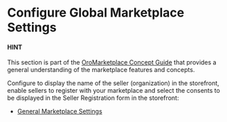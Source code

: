 <a id="configuration-guide-commerce-marketplace"></a>

# Configure Global Marketplace Settings

#### HINT
This section is part of the [OroMarketplace Concept Guide](../../../../../concept-guides/business-models/marketplace/index.md#concept-guide-oro-marketplace) that provides a general understanding of the marketplace features and concepts.

Configure to display the name of the seller (organization) in the storefront, enable sellers to register with your marketplace and select the consents to be displayed in the Seller Registration form in the storefront:

* [General Marketplace Settings](marketplace-general.md#configuration-commerce-marketplace-seller-global)

